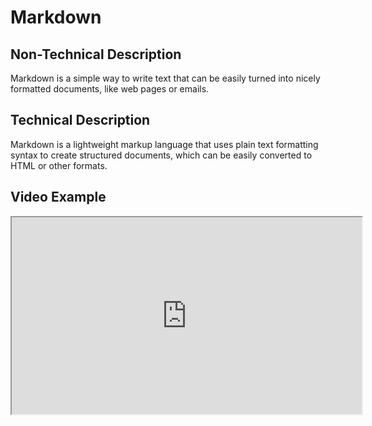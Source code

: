 # Markdown

## Non-Technical Description
Markdown is a simple way to write text that can be easily turned into nicely formatted documents, like web pages or emails.

## Technical Description
Markdown is a lightweight markup language that uses plain text formatting syntax to create structured documents, which can be easily converted to HTML or other formats.

## Video Example
<iframe width="560" height="315" src="https://www.youtube.com/embed/exampleVideo1" title="Markdown video" allow="accelerometer; autoplay; clipboard-write; encrypted-media; gyroscope; picture-in-picture" allowfullscreen></iframe>
